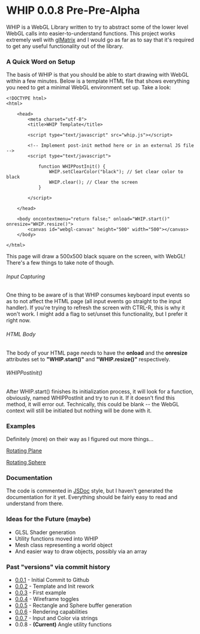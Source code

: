 # WHIP 0.0.8 Pre-Pre-Alpha

WHIP is a WebGL Library written to try to abstract some of the lower level WebGL calls into easier-to-understand functions. This project works extremely well with [glMatrix](http://glmatrix.net/) and I would go as far as to say that it's required to get any useful functionality out of the library.

### A Quick Word on Setup

The basis of WHIP is that you should be able to start drawing with WebGL within a few minutes. Below is a template HTML file that shows everything you need to get a minimal WebGL environment set up. Take a look:

```
<!DOCTYPE html>
<html>

	<head>
		<meta charset="utf-8">
		<title>WHIP Template</title>
		
		<script type="text/javascript" src="whip.js"></script>
		
		<!-- Implement post-init method here or in an external JS file -->
		<script type="text/javascript">
		
			function WHIPPostInit() {
				WHIP.setClearColor("black"); // Set clear color to black
				WHIP.clear(); // Clear the screen
			}
			
		</script>
		
	</head>
	
	<body oncontextmenu="return false;" onload="WHIP.start()" onresize="WHIP.resize()">
		<canvas id="webgl-canvas" height="500" width="500"></canvas>
	</body>
	
</html>
```
This page will draw a 500x500 black square on the screen, with WebGL! There's a few things to take note of though.

###### Input Capturing

One thing to be aware of is that WHIP consumes keyboard input events so as to not affect the HTML page (all input events go straight to the input handler). If you're trying to refresh the screen with CTRL-R, this is why it won't work. I might add a flag to set/unset this functionality, but I prefer it right now.

###### HTML Body

The body of your HTML page *needs* to have the **onload** and the **onresize** attributes set to **"WHIP.start()"** and **"WHIP.resize()"** respectively.

###### WHIPPostInit()

After WHIP.start() finishes its initialization process, it will look for a function, obviously, named WHIPPostInit and try to run it. If it doesn't find this method, it will error out. Technically, this could be blank -- the WebGL context will still be initiated but nothing will be done with it.

### Examples

Definitely (more) on their way as I figured out more things...

[Rotating Plane](https://zrezi.github.io/whip-examples/rotating%20plane/rotating_plane.html)

[Rotating Sphere](https://zrezi.github.io/whip-examples/rotating%20sphere/rotating_sphere.html)

### Documentation

The code is commented in [JSDoc](http://usejsdoc.org/) style, but I haven't generated the documentation for it yet. Everything should be fairly easy to read and understand from there.

### Ideas for the Future (maybe)

* GLSL Shader generation
* Utility functions moved into WHIP
* Mesh class representing a world object
* And easier way to draw objects, possibly via an array

### Past "versions" via commit history

* [0.0.1](https://github.com/Zrezi/whip/commit/98fcecba4dc5d1ac0398b6a5b5b65266a0fa69a0) - Initial Commit to Github
* [0.0.2](https://github.com/Zrezi/whip/commit/063ad7b7a573d4b861cdf3d1b9d07ba20bf81421) - Template and Init rework
* [0.0.3](https://github.com/Zrezi/whip/commit/75431e4777503e5b57fabda906564cd6c5c99313) - First example
* [0.0.4](https://github.com/Zrezi/whip/commit/9fe5fcab96346b00634319c87fa5a6e11e3bcab0) - Wireframe toggles
* [0.0.5](https://github.com/Zrezi/whip/commit/a60944086f7c27660608e97bc10919aee69fa8b9) - Rectangle and Sphere buffer generation
* [0.0.6](https://github.com/Zrezi/whip/commit/238182ea884b1fc1dc8bab61f853ff0497245703) - Rendering capabilities
* [0.0.7](https://github.com/Zrezi/whip/commit/634c5a13d2b4c8bb070625ed0f13c70d52100dd1) - Input and Color via strings
* 0.0.8 - **(Current)** Angle utility functions